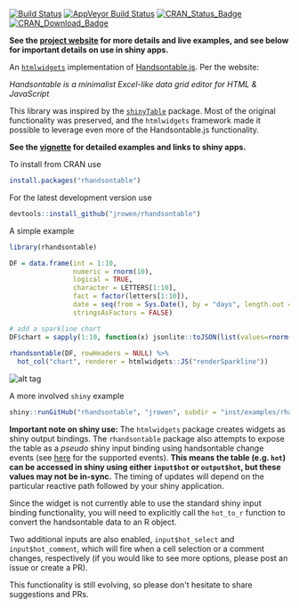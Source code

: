 [![Build Status](https://travis-ci.org/jrowen/rhandsontable.svg?branch=master)](https://travis-ci.org/jrowen/rhandsontable)
[![AppVeyor Build Status](https://ci.appveyor.com/api/projects/status/github/jrowen/rhandsontable?branch=master&svg=true)](https://ci.appveyor.com/project/jrowen/rhandsontable)
[![CRAN_Status_Badge](http://www.r-pkg.org/badges/version/rhandsontable)](http://cran.r-project.org/package=rhandsontable)
[![CRAN_Download_Badge](http://cranlogs.r-pkg.org/badges/grand-total/rhandsontable)](http://cran.r-project.org/package=rhandsontable)

**See the [project website](http://jrowen.github.io/rhandsontable/) for more details and live examples, and see below for important details on use in shiny apps.**

An [`htmlwidgets`](http://www.htmlwidgets.org/) implementation of [Handsontable.js](http://http://handsontable.com/).  Per the website:

*Handsontable is a minimalist Excel-like data grid editor for HTML & JavaScript*

This library was inspired by the [`shinyTable`](https://github.com/trestletech/shinyTable) package.  Most of the original functionality was preserved, and the `htmlwidgets` framework made it possible to leverage even more of the Handsontable.js functionality.

**See the [vignette](http://rpubs.com/jrowen/intro_rhandsontable) for detailed examples and links to shiny apps.**

To install from CRAN use
```R
install.packages("rhandsontable")
```
For the latest development version use
```R
devtools::install_github("jrowen/rhandsontable")
```

A simple example
```R
library(rhandsontable)

DF = data.frame(int = 1:10,
                numeric = rnorm(10),
                logical = TRUE,
                character = LETTERS[1:10],
                fact = factor(letters[1:10]),
                date = seq(from = Sys.Date(), by = "days", length.out = 10),
                stringsAsFactors = FALSE)

# add a sparkline chart
DF$chart = sapply(1:10, function(x) jsonlite::toJSON(list(values=rnorm(10))))
                                                    
rhandsontable(DF, rowHeaders = NULL) %>%
  hot_col("chart", renderer = htmlwidgets::JS("renderSparkline"))
```
![alt tag](https://raw.github.com/jrowen/rhandsontable/master/inst/examples/images/rhandsontable_readme.png "A simple example")

A more involved `shiny` example
```R
shiny::runGitHub("rhandsontable", "jrowen", subdir = "inst/examples/rhandsontable_corr")
```

**Important note on shiny use:** The `htmlwidgets` package creates widgets as shiny output bindings.  The `rhandsontable` package also attempts to expose the table as a *pseudo* shiny input binding using handsontable change events (see [here](https://github.com/jrowen/rhandsontable/blob/master/inst/htmlwidgets/rhandsontable.js) for the supported events).  **This means the table (e.g. `hot`) can be accessed in shiny using either `input$hot` or `output$hot`, but these values may not be in-sync.**  The timing of updates will depend on the particular reactive path followed by your shiny application.  

Since the widget is not currently able to use the standard shiny input binding functionality, you will need to explicitly call the `hot_to_r` function to convert the handsontable data to an R object.

Two additional inputs are also enabled, `input$hot_select` and `input$hot_comment`, which will fire when a cell selection or a comment changes, respectively (if you would like to see more options, please post an issue or create a PR).

This functionality is still evolving, so please don't hesitate to share suggestions and PRs.
